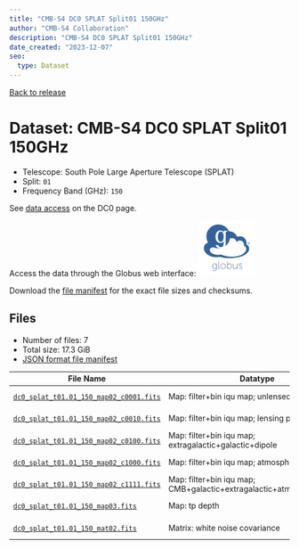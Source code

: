 ```yaml
---
title: "CMB-S4 DC0 SPLAT Split01 150GHz"
author: "CMB-S4 Collaboration"
description: "CMB-S4 DC0 SPLAT Split01 150GHz"
date_created: "2023-12-07"
seo:
  type: Dataset
---
```


[Back to release](./dc0.html#datasets)

# Dataset: CMB-S4 DC0 SPLAT Split01 150GHz

- Telescope: South Pole Large Aperture Telescope (SPLAT)
- Split: `01`
- Frequency Band (GHz): `150`

See [data access](./dc0.html#data-access) on the DC0 page.

Access the data through the Globus web interface: [![Download via Globus](images/globus-logo.png)](https://app.globus.org/file-manager?origin_id=c9dc477a-3db5-4946-874d-a5dc7efcabcf&origin_path=%2Fdatareleases%2Fdc0%2Fmission%2Fsplat%2Fsplit01%2F150%2F)

Download the [file manifest](https://g-9fdb0b.6b7bd8.0ec8.data.globus.org/datareleases/dc0/mission/splat/split01/150/manifest.json) for the exact file sizes and checksums.

## Files

- Number of files: 7
- Total size: 17.3 GiB
- [JSON format file manifest](https://g-9fdb0b.6b7bd8.0ec8.data.globus.org/datareleases/dc0/mission/splat/split01/150/manifest.json)

|                                                                                File Name                                                                                 |                               Datatype                               |  Size   |
| ------------------------------------------------------------------------------------------------------------------------------------------------------------------------ | -------------------------------------------------------------------- | ------- |
| [`dc0_splat_t01.01_150_map02_c0001.fits`](https://g-9fdb0b.6b7bd8.0ec8.data.globus.org/datareleases/dc0/mission/splat/split01/150/dc0_splat_t01.01_150_map02_c0001.fits) | Map: filter+bin iqu map; unlensed primary CMB                        | 2.3 GiB |
| [`dc0_splat_t01.01_150_map02_c0010.fits`](https://g-9fdb0b.6b7bd8.0ec8.data.globus.org/datareleases/dc0/mission/splat/split01/150/dc0_splat_t01.01_150_map02_c0010.fits) | Map: filter+bin iqu map; lensing perturbation                        | 2.3 GiB |
| [`dc0_splat_t01.01_150_map02_c0100.fits`](https://g-9fdb0b.6b7bd8.0ec8.data.globus.org/datareleases/dc0/mission/splat/split01/150/dc0_splat_t01.01_150_map02_c0100.fits) | Map: filter+bin iqu map; extragalactic+galactic+dipole               | 2.3 GiB |
| [`dc0_splat_t01.01_150_map02_c1000.fits`](https://g-9fdb0b.6b7bd8.0ec8.data.globus.org/datareleases/dc0/mission/splat/split01/150/dc0_splat_t01.01_150_map02_c1000.fits) | Map: filter+bin iqu map; atmosphere+noise                            | 2.3 GiB |
| [`dc0_splat_t01.01_150_map02_c1111.fits`](https://g-9fdb0b.6b7bd8.0ec8.data.globus.org/datareleases/dc0/mission/splat/split01/150/dc0_splat_t01.01_150_map02_c1111.fits) | Map: filter+bin iqu map; CMB+galactic+extragalactic+atmosphere+noise | 2.3 GiB |
| [`dc0_splat_t01.01_150_map03.fits`](https://g-9fdb0b.6b7bd8.0ec8.data.globus.org/datareleases/dc0/mission/splat/split01/150/dc0_splat_t01.01_150_map03.fits)             | Map: tp depth                                                        | 1.5 GiB |
| [`dc0_splat_t01.01_150_mat02.fits`](https://g-9fdb0b.6b7bd8.0ec8.data.globus.org/datareleases/dc0/mission/splat/split01/150/dc0_splat_t01.01_150_mat02.fits)             | Matrix: white noise covariance                                       | 4.5 GiB |
